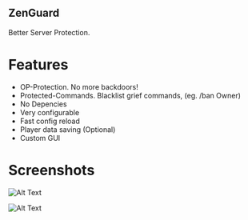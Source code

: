 ## ZenGuard
Better Server Protection.

# Features
* OP-Protection. No more backdoors!
* Protected-Commands. Blacklist grief commands, (eg. /ban Owner)
* No Depencies
* Very configurable
* Fast config reload
* Player data saving (Optional)
* Custom GUI

# Screenshots
![Alt Text](https://i.imgur.com/7Lryvcu.png)

![Alt Text](https://i.imgur.com/M4qeVK9.png)
